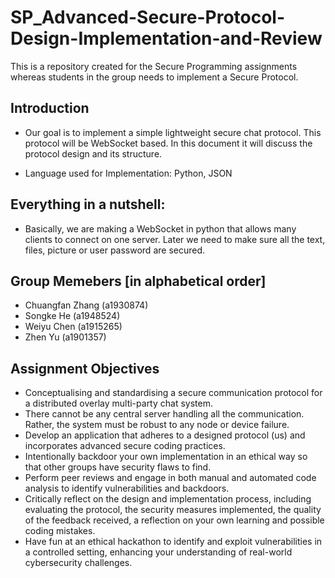 # SP_Advanced-Secure-Protocol-Design-Implementation-and-Review
This is a repository created for the Secure Programming assignments whereas students in the group needs to implement a Secure Protocol. 


## Introduction 
- Our goal is to implement a simple lightweight secure chat protocol. This protocol will be WebSocket based. In this document it will discuss the protocol design and its structure. 

- Language used for Implementation: Python, JSON 

## Everything in a nutshell: 
- Basically, we are making a WebSocket in python that allows many clients to connect on one server. Later we need to make sure all the text, files, picture or user password are secured. 


## Group Memebers [in alphabetical order] 
- Chuangfan Zhang  (a1930874)
- Songke He (a1948524)
- Weiyu Chen (a1915265)
- Zhen Yu (a1901357) 

## Assignment Objectives
- Conceptualising and standardising a secure communication protocol for a distributed overlay multi-party chat system.
- There cannot be any central server handling all the communication. Rather, the system must be robust to any node or device failure. 
- Develop an application that adheres to a designed protocol (us) and incorporates advanced secure coding practices.  
- Intentionally backdoor your own implementation in an ethical way so that other groups have security flaws to find. 
- Perform peer reviews and engage in both manual and automated code analysis to identify vulnerabilities and backdoors.  
- Critically reflect on the design and implementation process, including evaluating the protocol, the security measures implemented, the quality of the feedback received, a reflection on your own learning and possible coding mistakes.
- Have fun at an ethical hackathon to identify and exploit vulnerabilities in a controlled setting, enhancing your understanding of real-world cybersecurity challenges.
